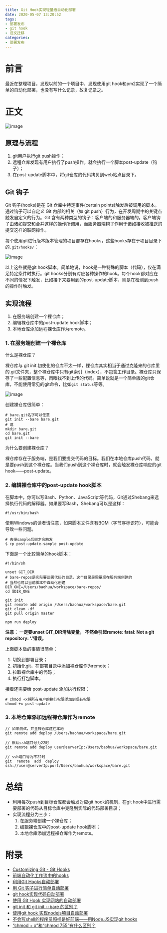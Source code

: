 ```yaml
---
title: Git Hook实现轻量级自动化部署
date: 2020-05-07 13:20:52
tags:
- 部署发布
- git hook
- 旧文迁移
categories:
- 部署发布
---
```


# 前言

最近在整理项目，发现以前的一个项目中，发现使用git hook和pm2实现了一个简单的自动化部署，也没有写什么记录，故复记录之。

<!-- more -->

# 正文

![image](https://user-images.githubusercontent.com/25907273/81206194-59d7c700-8ffe-11ea-82b1-d8672393d6c7.png)

## 原理与流程

1. git用户执行git push操作；
2. 远程仓库发现有用户执行了push操作，就会执行一个脚本post-update（钩子）；
3. 在post-update脚本中，将git仓库的代码拷贝到web站点目录下。

## Git 钩子

Git 钩子(hooks)是在 Git 仓库中特定事件(certain points)触发后被调用的脚本。通过钩子可以自定义 Git 内部的相关（如 git push）行为，在开发周期中的关键点触发自定义的行为。Git 含有两种类型的钩子：客户端的和服务器端的。客户端钩子由诸如提交和合并这样的操作所调用，而服务器端钩子作用于诸如接收被推送的提交这样的联网操作。

每个使用git进行版本版本管理的项目都存在hooks，这些hooks存在于项目目录下的`.git/hooks/`：

![image](https://user-images.githubusercontent.com/25907273/81207013-7fb19b80-8fff-11ea-9846-7565991e923a.png)

以上这些就是git hook脚本。简单地说，hook是一种特殊的脚本（代码），仅在满足特定条件时执行。git hooks分别有对应各种操作的hook。每个hook都对应在不同的情况下触发，比如接下来要用到的post-update脚本，则是在检测到push的操作时触发。

## 实现流程

1. 在服务端创建一个裸仓库；
2. 编辑裸仓库中的post-update hook脚本；
3. 本地仓库添加远程裸仓库作为remote。

### 1. 在服务端创建一个裸仓库

什么是裸仓库？

裸仓库与 git init 初使化的仓库不太一样，裸仓库其实相当于通过克隆来的仓库里的.git文件夹，整个裸仓库中只有git索引（index），不包含工作目录。裸仓库只保存了一些配置信息等，肉眼找不到上传的代码。简单说就是一个简单版的git仓库，不能使用常见的git命令，比如`git status`等等。

![image](https://user-images.githubusercontent.com/25907273/81208387-8b05c680-9001-11ea-8cad-8fbcdf45bcff.png)

创建裸仓库很简单：

```shell
# bare.git名字可以任意
git init --bare bare.git
# 或
mkdir bare.git
cd bare.git
git init --bare
```

为什么要创建裸仓库？

裸仓库存在于服务端，是我们要提交代码的目标。我们在本地仓库push代码，就是要push到这个裸仓库。当我们push到这个裸仓库时，就会触发裸仓库响应的git hook——post-update。

### 2. 编辑裸仓库中的post-update hook脚本

在脚本中，你可以写Bash、Python、JavaScript等代码，Git通过Shebang来选择执行代码的解释器。如果要写Bash，Shebang可以是这样：

```shell
#!/usr/bin/bash
```

使用Windows的读者请注意，如果脚本文件含有BOM（字节序标识符），可能会导致一些问题。

```shell
# 去掉sample后缀才会触发
$ cp post-update.sample post-update
```

下面是一个比较简单的hook脚本：

```shell
#!/bin/sh

unset GIT_DIR
# bare-repos是实际要部署代码的目录，这个目录是需要现在服务端创建的
# 当然也可以当前脚本中自动化创建
DIR_ONE=/Users/baohua/workspace/bare-repos/
cd $DIR_ONE

git init
git remote add origin /Users/baohua/workspace/bare.git
git clean -df
git pull origin master

npm run deploy
```
**注意： 一定要unset GIT_DIR清除变量， 不然会引起remote: fatal: Not a git repository: ‘.’错误。**

上面脚本做的事情很简单：
1. 切换到部署目录；
2. 初始化git，在部署目录中添加裸仓库作为remote；
3. 拉取裸仓库中的代码；
4. 执行打包脚本。

接着还需要给 post-update 添加执行权限：

```shell
# chmod +x将所有用户的执行权限添加到现有权限
chmod +x post-update
```

### 3. 本地仓库添加远程裸仓库作为remote

```shell
// 如果测试，并且裸仓库建在本地
git remote add deploy /Users/baohua/workspace/bare.git

// 默认ssh端口号为22时
git remote add deploy user@serverIp:/Users/baohua/workspace/bare.git

// ssh端口号为不22时
git  remote  add  deploy  ssh://user@serverIp:port/Users/baohua/workspace/bare.git
```


# 总结

- 利用每次push到目标仓库都会触发对应git hook的机制，在git hook中进行需要部署的代码从目标仓库中克隆到实际的代码部署目录；
- 实现流程分为三步：
  1. 在服务端创建一个裸仓库；
  2. 编辑裸仓库中的post-update hook脚本；
  3. 本地仓库添加远程裸仓库作为remote。


# 附录

- [Customizing Git - Git Hooks](https://git-scm.com/book/en/v2/Customizing-Git-Git-Hooks)
- [前端自动化工作流中的hooks](https://juejin.im/post/5ce607946fb9a07ef5620e5b)
- [利用Git Hooks自动部署](https://www.jianshu.com/p/c1478bfcb372)
- [用 Git 钩子进行简单自动部署](https://aotu.io/notes/2017/04/10/githooks/index.html)
- [git hook实现代码自动部署](https://blog.csdn.net/u010837612/article/details/70825225?utm_source=itdadao&utm_medium=referral)
- [使用 Git Hook 实现网站的自动部署](https://www.cnblogs.com/wowchky/p/9177036.html)
- [git init 和 git init --bare 的区别？](https://segmentfault.com/q/1010000004683286)
- [使用git hook 实现nodejs项目自动部署](https://segmentfault.com/a/1190000016513388)
- [不会写shell的程序员照样是好前端——用Node.JS实现git hooks](https://www.jianshu.com/p/ef373ea5c61b)
- [“chmod + x”和“chmod 755”有什么区别？](https://ubuntuqa.com/article/2264.html)

